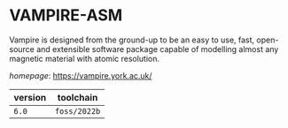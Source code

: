 # VAMPIRE-ASM

Vampire is designed from the ground-up to be an easy to use, fast,  open-source and extensible software package capable of modelling  almost any magnetic material with atomic resolution.

*homepage*: <https://vampire.york.ac.uk/>

version | toolchain
--------|----------
``6.0`` | ``foss/2022b``
